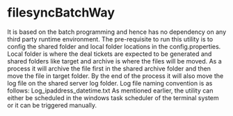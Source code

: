 # filesyncBatchWay
It is based on the batch programming and hence has no dependency on any third party runtime environment. The pre-requisite to run this utility is to config the shared folder and local folder locations in the config.properties.  Local folder is where the deal tickets are expected to be generated and shared folders like target and archive is where the files will be moved. As a process it will archive the file first in the shared archive folder and then move the file in target folder. By the end of the process it will also move the log file on the shared server log folder. Log file naming convention is as follows: Log_ipaddress_datetime.txt As mentioned earlier, the utility can either be scheduled in the windows task scheduler of the terminal system or it can be triggered manually.
